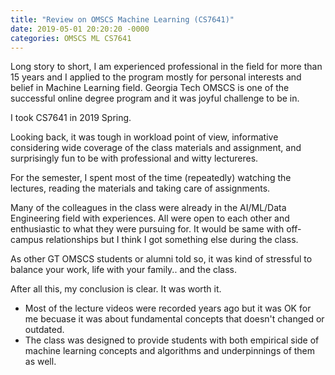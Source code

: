 ```yaml
---
title: "Review on OMSCS Machine Learning (CS7641)"
date: 2019-05-01 20:20:20 -0000
categories: OMSCS ML CS7641
---
```


Long story to short,
I am experienced professional in the field for more than 15 years and I applied to the program mostly for personal interests and belief in Machine Learning field. Georgia Tech OMSCS is one of the successful online degree program and it was joyful challenge to be in.

I took CS7641 in 2019 Spring.

Looking back, it was tough in workload point of view, informative considering wide coverage of the class materials and assignment, and surprisingly fun to be with professional and witty lectureres. 

For the semester, I spent most of the time (repeatedly) watching the lectures, reading the materials and taking care of assignments.

Many of the colleagues in the class were already in the AI/ML/Data Engineering field with experiences. All were open to each other and enthusiastic to what they were pursuing for. It would be same with off-campus relationships but I think I got something else during the class.

As other GT OMSCS students or alumni told so, it was kind of stressful to balance your work, life with your family.. and the class. 

After all this, my conclusion is clear. It was worth it. 


* Most of the lecture videos were recorded years ago but it was OK for me becuase it was about fundamental concepts that doesn't changed or outdated.
* The class was designed to provide students with both empirical side of machine learning concepts and algorithms and underpinnings of them as well.


[OMSCS program homepage]: http://www.omscs.gatech.edu/
[Lecture videos on Youtube]: https://www.youtube.com/watch?v=Ki2iHgKxRBo&list=PLAwxTw4SYaPl0N6-e1GvyLp5-MUMUjOKo

